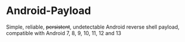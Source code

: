 # Android-Payload
Simple, reliable, ~~persistent~~, undetectable Android reverse shell payload, compatible with Android 7, 8, 9, 10, 11, 12 and 13
